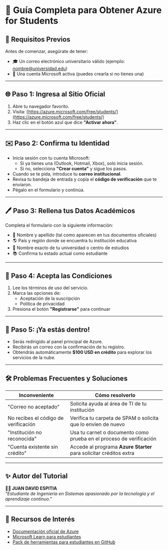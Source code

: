 # 🚀 Guía Completa para Obtener Azure for Students

## 🧾 Requisitos Previos

Antes de comenzar, asegúrate de tener:

- 🎓 Un correo electrónico universitario válido (ejemplo: nombre@universidad.edu)
- 🔐 Una cuenta Microsoft activa (puedes crearla si no tienes una)


---

## 🌐 Paso 1: Ingresa al Sitio Oficial

1. Abre tu navegador favorito.
2. Visita: [https://azure.microsoft.com/free/students/](https://azure.microsoft.com/free/students/)
3. Haz clic en el botón azul que dice **"Activar ahora"**.

---

## ✉️ Paso 2: Confirma tu Identidad

- Inicia sesión con tu cuenta Microsoft:
  - Si ya tienes una (Outlook, Hotmail, Xbox), solo inicia sesión.
  - Si no, selecciona **"Crear cuenta"** y sigue los pasos.
- Cuando se te pida, introduce tu **correo institucional**.
- Revisa tu bandeja de entrada y copia el **código de verificación** que te enviaron.
- Pégalo en el formulario y continúa.

---

## 🖊️ Paso 3: Rellena tus Datos Académicos

Completa el formulario con la siguiente información:

- 👤 Nombre y apellido (tal como aparecen en tus documentos oficiales)
- 🌎 País y región donde se encuentra tu institución educativa
- 🏫 Nombre exacto de tu universidad o centro de estudios
- 📚 Confirma tu estado actual como estudiante

---

## 📑 Paso 4: Acepta las Condiciones

1. Lee los términos de uso del servicio.
2. Marca las opciones de:
   - Aceptación de la suscripción
   - Política de privacidad
3. Presiona el botón **"Registrarse"** para continuar

---

## 🎊 Paso 5: ¡Ya estás dentro!

- Serás redirigido al panel principal de Azure.
- Recibirás un correo con la confirmación de tu registro.
- Obtendrás automáticamente **$100 USD en crédito** para explorar los servicios de la nube.

---



## 🛠️ Problemas Frecuentes y Soluciones

| Inconveniente                        | Cómo resolverlo                                                        |
|-------------------------------------|------------------------------------------------------------------------|
| "Correo no aceptado"                | Solicita ayuda al área de TI de tu institución                         |
| No recibes el código de verificación| Verifica tu carpeta de SPAM o solicita que lo envíen de nuevo          |
| "Institución no reconocida"         | Usa tu carnet o documento como prueba en el proceso de verificación    |
| "Cuenta existente sin crédito"      | Accede al programa **Azure Starter** para solicitar créditos extra     |

---



## ✨ Autor del Tutorial

**👨‍💻 JUAN DAVID ESPITIA**  
*"Estudiante de Ingeniería en Sistemas apasionado por la tecnología y el aprendizaje continuo."*

---




## 🔗 Recursos de Interés

- [Documentación oficial de Azure](https://learn.microsoft.com/es-es/azure/)
- [Microsoft Learn para estudiantes](https://learn.microsoft.com/en-us/training/students/)
- [Pack de herramientas para estudiantes en GitHub](https://education.github.com/pack)

